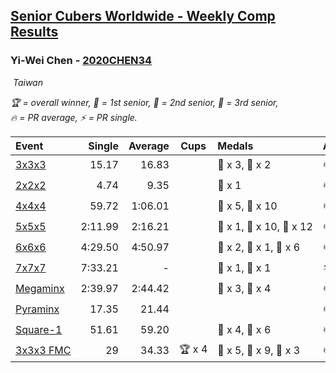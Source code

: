 <style>table {white-space: nowrap;}</style>
<link rel="stylesheet" type="text/css" href="/scw-comp/css/flags.css" />

## [Senior Cubers Worldwide - Weekly Comp Results](/scw-comp/results/)
### Yi-Wei Chen - [2020CHEN34](https://www.worldcubeassociation.org/persons/2020CHEN34)

<i class="flag flag-TW" />&nbsp;Taiwan

<span style="white-space: nowrap;">🏆 = overall winner</span>, <span style="white-space: nowrap;">🥇 = 1st senior</span>, <span style="white-space: nowrap;">🥈 = 2nd senior</span>, <span style="white-space: nowrap;">🥉 = 3rd senior</span>, <span style="white-space: nowrap;">🔥 = PR average</span>, <span style="white-space: nowrap;">⚡ = PR single</span>.

| Event | Single | Average | Cups | Medals | Achievements|
| :-- | --: | --: | :--: | :-- | :-- |
| [3x3x3](333.md) | 15.17 | 16.83 |  | 🥈 x 3, 🥉 x 2 | 🔥 x 8, ⚡ x 3 |
| [2x2x2](222.md) | 4.74 | 9.35 |  | 🥉 x 1 | 🔥 x 2, ⚡ x 3 |
| [4x4x4](444.md) | 59.72 | 1:06.01 |  | 🥈 x 5, 🥉 x 10 | 🔥 x 11, ⚡ x 5 |
| [5x5x5](555.md) | 2:11.99 | 2:16.21 |  | 🥇 x 1, 🥈 x 10, 🥉 x 12 | 🔥 x 15, ⚡ x 14 |
| [6x6x6](666.md) | 4:29.50 | 4:50.97 |  | 🥇 x 2, 🥈 x 1, 🥉 x 6 | 🔥 x 1, ⚡ x 7 |
| [7x7x7](777.md) | 7:33.21 | - |  | 🥇 x 1, 🥈 x 1 | ⚡ x 2 |
| [Megaminx](minx.md) | 2:39.97 | 2:44.42 |  | 🥈 x 3, 🥉 x 4 | 🔥 x 2, ⚡ x 6 |
| [Pyraminx](pyram.md) | 17.35 | 21.44 |  |  | 🔥 x 1, ⚡ x 1 |
| [Square-1](sq1.md) | 51.61 | 59.20 |  | 🥈 x 4, 🥉 x 6 | 🔥 x 2, ⚡ x 2 |
| [3x3x3 FMC](333fm.md) | 29 | 34.33 | 🏆 x 4 | 🥇 x 5, 🥈 x 9, 🥉 x 3 | 🔥 x 2, ⚡ x 5 |

<!-- Global site tag (gtag.js) - Google Analytics -->
<script async src="https://www.googletagmanager.com/gtag/js?id=UA-86348435-3"></script>
<script>window.dataLayer = window.dataLayer || []; function gtag() {dataLayer.push(arguments);} gtag('js', new Date()); gtag('config', 'UA-86348435-3');</script>
